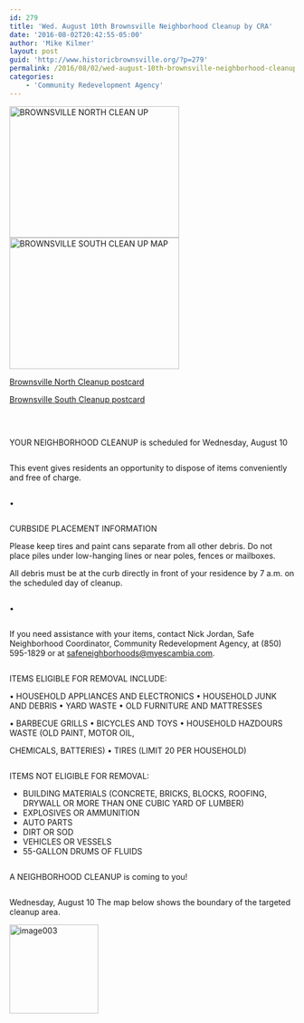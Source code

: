 ```yaml
---
id: 279
title: 'Wed. August 10th Brownsville Neighborhood Cleanup by CRA'
date: '2016-08-02T20:42:55-05:00'
author: 'Mike Kilmer'
layout: post
guid: 'http://www.historicbrownsville.org/?p=279'
permalink: /2016/08/02/wed-august-10th-brownsville-neighborhood-cleanup-by-cra/
categories:
    - 'Community Redevelopment Agency'
---
```


<a href="http://www.historicbrownsville.org/wp/wp-content/uploads/2016/08/Brownsville-North-Cleanup-postcard.pdf"><img class="alignnone size-medium wp-image-283" src="http://www.historicbrownsville.org/wp/wp-content/uploads/2016/08/BROWNSVILLE-NORTH-CLEAN-UP-300x232.jpg" alt="BROWNSVILLE NORTH CLEAN UP" width="300" height="232" /> <img class="alignnone size-medium wp-image-284" src="http://www.historicbrownsville.org/wp/wp-content/uploads/2016/08/BROWNSVILLE-SOUTH-CLEAN-UP-MAP-300x232.jpg" alt="BROWNSVILLE SOUTH CLEAN UP MAP" width="300" height="232" /></a>

<a href="http://www.historicbrownsville.org/wp/wp-content/uploads/2016/08/Brownsville-North-Cleanup-postcard.pdf">Brownsville North Cleanup postcard</a>

<a href="http://www.historicbrownsville.org/wp/wp-content/uploads/2016/08/Brownsville-South-Cleanup-postcard.pdf">Brownsville South Cleanup postcard</a>

&nbsp;
<div class="page" title="Page 1">
<div class="section">
<div class="layoutArea">
<div class="column">

YOUR NEIGHBORHOOD CLEANUP
is scheduled for Wednesday, August 10

</div>
</div>
</div>
<div class="layoutArea">
<div class="column">

This event gives residents an opportunity to dispose of items conveniently and free of charge.

</div>
</div>
<div class="section">
<div class="layoutArea">
<div class="column">

•

</div>
<div class="column">

CURBSIDE PLACEMENT INFORMATION

Please keep tires and paint cans separate from all other debris. Do not place piles under low-hanging lines or near poles, fences or mailboxes.

All debris must be at the curb directly in front of your residence by 7 a.m. on the scheduled day of cleanup.

</div>
</div>
<div class="layoutArea">
<div class="column">

•

</div>
</div>
<div class="layoutArea">
<div class="column">

If you need assistance with your items, contact Nick Jordan,
Safe Neighborhood Coordinator, Community Redevelopment Agency, at (850) 595-1829 or at safeneighborhoods@myescambia.com.

</div>
</div>
</div>
<div class="section">
<div class="layoutArea">
<div class="column">

ITEMS ELIGIBLE FOR REMOVAL INCLUDE:

• HOUSEHOLD APPLIANCES AND ELECTRONICS • HOUSEHOLD JUNK AND DEBRIS
• YARD WASTE
• OLD FURNITURE AND MATTRESSES

• BARBECUE GRILLS
• BICYCLES AND TOYS
• HOUSEHOLD HAZDOURS WASTE (OLD PAINT, MOTOR OIL,

CHEMICALS, BATTERIES)
• TIRES (LIMIT 20 PER HOUSEHOLD)

</div>
</div>
</div>
<div class="section">
<div class="layoutArea">
<div class="column">

ITEMS NOT ELIGIBLE FOR REMOVAL:
<ul>
 	<li>BUILDING MATERIALS (CONCRETE, BRICKS, BLOCKS, ROOFING, DRYWALL OR MORE THAN ONE CUBIC YARD OF LUMBER)</li>
 	<li>EXPLOSIVES OR AMMUNITION</li>
 	<li>AUTO PARTS</li>
 	<li>DIRT OR SOD</li>
 	<li>VEHICLES OR VESSELS</li>
 	<li>55-GALLON DRUMS OF FLUIDS</li>
</ul>
</div>
</div>
</div>
</div>
<div class="page" title="Page 2">
<div class="layoutArea">
<div class="column">

A NEIGHBORHOOD CLEANUP is coming to you!

</div>
</div>
<div class="section">
<div class="layoutArea">
<div class="column">

Wednesday, August 10
The map below shows the boundary of the targeted cleanup area.

</div>
</div>
</div>
</div>
<img class="alignnone size-medium wp-image-282" src="http://www.historicbrownsville.org/wp/wp-content/uploads/2016/08/image003.jpg" alt="image003" width="157" height="157" />